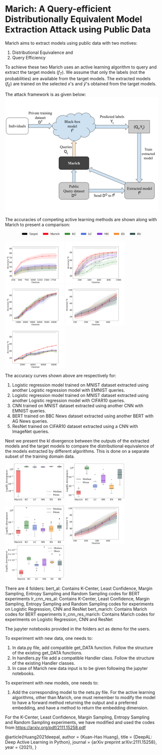 # Marich: A Query-efficient Distributionally Equivalent Model Extraction Attack using Public Data

Marich aims to extract models using public data with two motives:
1. Distributional Equivalence and
2. Query Efficiency

To achieve these two Marich uses an active learning algorithm to query and extract the target models $(f_T)$. We assume that only the labels (not the probabilities) are available from the target models. The extracted models $(f_E)$ are trained on the selected $x$'s and $\hat{y}$'s obtained from the target models.

The attack framework is as given below:
![My Image](figures/attack_framework.png)

The accuracies of competing active learning methods are shown along with Marich to present a comparison:

<p align="center">
<img src="figures/legend_acc.png" width = 400>
</p>
    
 
<img src="figures/LR_emnist.png" width="195" title="LR extracted using EMNIST"/> <img src="figures/LR_cifar.png" width="195" title="LR extracted using CIFAR10"/> <img src="figures/CNN_emnist.png" width="195" title="CNN extracted using EMNIST"/>  <img src="figures/bert_acc.png" width="195" title="BERT extracted using AGNEWS"/> <img src="figures/Res_CNN.png" width="195" title="ResNet extracted using ImageNet"/>

The accuracy curves shown above are respectively for:
1. Logistic regression model trained on MNIST dataset extracted using another Logistic regression model with EMNIST queries.
2. Logistic regression model trained on MNIST dataset extracted using another Logistic regression model with CIFAR10 queries.
3. CNN trained on MNIST dataset extracted using another CNN with EMNIST queries.
4. BERT trained on BBC News dataset extracted using another BERT with AG News queries.
5. ResNet trained on CIFAR10 dataset extracted using a CNN with ImageNet queries.

Next we present the kl divergence between the outputs of the extracted models and the target models to compare the distributional equivalence of the models extracted by different algorithms. This is done on a separate subset of the training domain data.

<img src="figures/kl_lr_emnist.png" width="195" title="LR extracted using EMNIST"/> <img src="figures/kl_log_cifar.png" width="195" title="LR extracted using CIFAR10"/> <img src="figures/kl_cnn_emnist.png" width="195" title="CNN extracted using EMNIST"/>  <img src="figures/bert_acc.png" width="195" title="BERT extracted using AGNEWS"/> <img src="figures/kl_res_cnn.png" width="195" title="ResNet extracted using ImageNet"/>

There are 4 folders:
bert_al: Contains K-Center, Least Confidence, Margin Sampling, Entropy Sampling and Random Sampling codes for BERT experiments
lr_cnn_res_al: Contains K-Center, Least Confidence, Margin Sampling, Entropy Sampling and Random Sampling codes for experiments on Logistic Regression, CNN and ResNet
bert_marich: Contains Marich codes for BERT experiments
lr_cnn_res_marich: Contains Marich codes for experiments on Logistic Regression, CNN and ResNet

The jupyter notebooks provided in the folders act as demo for the users.

To experiment with new data, one needs to:
1. In data.py file, add compatible get_DATA function. Follow the structure of the existing get_DATA functions.
2. In handlers.py file add a compatible Handler class. Follow the structure of the existing Handler classes.
3. In case of Marich new data input is to be given following the jupyter notebooks.

To experiment with new models, one needs to:
1. Add the corresponding model to the nets.py file. For the active learning algorithms, other than Marich, one must remember to modify the model to have a forward method returning the output and a preferred embedding, and have a method to return the embedding dimension.


For the K-Center, Least Confidence, Margin Sampling, Entropy Sampling and Random Sampling experiments, we have modified and used the codes from https://arxiv.org/pdf/2111.15258.pdf


@article{Huang2021deepal,
    author    = {Kuan-Hao Huang},
    title     = {DeepAL: Deep Active Learning in Python},
    journal   = {arXiv preprint arXiv:2111.15258},
    year      = {2021},
}
